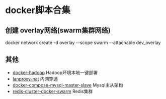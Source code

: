 # docker脚本合集

## 创建 overlay网络(swarm集群网络) 
docker network create -d overlay --scope swarm --attachable dev_overlay

## 其他

- [docker-hadoop](https://github.com/big-data-europe/docker-hadoop) Hadoop环境本地一键部署
- [lanproxy-nat](https://github.com/harvies/lanproxy-nat) 内网穿透
- [docker-compose-mysql-master-slave](https://github.com/harvies/docker-compose-mysql-master-slave) Mysql主从架构
- [redis-cluster-docker-swarm](https://github.com/harvies/redis-cluster-docker-swarm) Redis集群

